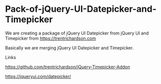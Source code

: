 # Pack-of-jQuery-UI-Datepicker-and-Timepicker
We are creating a package of jQuery UI Datepicker from  jQuery UI and Timepicker from https://trentrichardson.com

Basically we are merging jQuery UI Datepicker and Timepicker. 

Links

https://github.com/trentrichardson/jQuery-Timepicker-Addon

https://jqueryui.com/datepicker/

